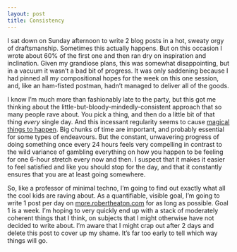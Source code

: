 ```yaml
---
layout: post
title: Consistency
---
```

I sat down on Sunday afternoon to write 2 blog posts in a hot, sweaty orgy of draftsmanship. Sometimes this actually happens. But on this occasion I wrote about 60% of the first one and then ran dry on inspiration and inclination. Given my grandiose plans, this was somewhat disappointing, but in a vacuum it wasn’t a bad bit of progress. It was only saddening because I had pinned all my compositional hopes for the week on this one session, and, like an ham-fisted postman, hadn’t managed to deliver all of the goods.

I know I’m much more than fashionably late to the party, but this got me thinking about the little-but-bloody-mindedly-consistent approach that so many people rave about. You pick a thing, and then do a little bit of that thing <i>every</i> single day. And this incessant regularity seems to cause <a href="http://blog.jenniferdewalt.com/" target="_blank">magical things to happen</a>. Big chunks of time are important, and probably essential for some types of endeavours. But the constant, unwavering progress of doing something once every 24 hours feels very compelling in contrast to the wild variance of gambling everything on how you happen to be feeling for one 6-hour stretch every now and then. I suspect that it makes it easier to feel satisfied and like you should stop for the day, and that it constantly ensures that you are at least going somewhere.

So, like a professor of minimal techno, I’m going to find out exactly what all the cool kids are raving about. As a quantifiable, visible goal, I’m going to write 1 post per day on <a href="http://more.robertheaton.com">more.robertheaton.com</a> for as long as possible. Goal 1 is a week. I’m hoping to very quickly end up with a stack of moderately coherent things that I think, on subjects that I might otherwise have not decided to write about. I’m aware that I might crap out after 2 days and delete this post to cover up my shame. It’s far too early to tell which way things will go.
